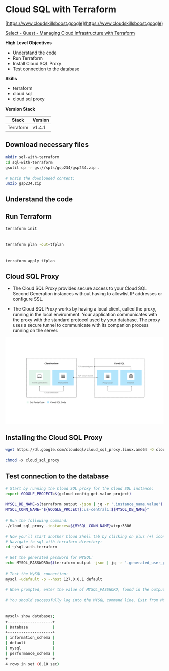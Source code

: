 # Cloud SQL with Terraform


[https://www.cloudskillsboost.google](https://www.cloudskillsboost.google)

[Select - Quest -  Managing Cloud Infrastructure with Terraform](https://www.cloudskillsboost.google/paths)


**High Level Objectives**
- Understand the code
- Run Terraform
- Install Cloud SQL Proxy
- Test connection to the database



**Skills**
- terraform
- cloud sql
- cloud sql proxy


**Version Stack**

| Stack     | Version |
|-----------|---------|
| Terraform | v1.4.1  |


## Download necessary files


```bash
mkdir sql-with-terraform
cd sql-with-terraform
gsutil cp -r gs://spls/gsp234/gsp234.zip .

# Unzip the downloaded content:
unzip gsp234.zip
```

## Understand the code



## Run Terraform

```bash
terraform init


terraform plan -out=tfplan


terraform apply tfplan
```

## Cloud SQL Proxy

- The Cloud SQL Proxy provides secure access to your Cloud SQL Second Generation instances 
  without having to allowlist IP addresses or configure SSL.

- The Cloud SQL Proxy works by having a local client, called the proxy, running in the local environment. 
  Your application communicates with the proxy with the standard protocol used by your database. 
  The proxy uses a secure tunnel to communicate with its companion process running on the server.


![img.png](.images/cloud-sql-proxy-workings.png)


## Installing the Cloud SQL Proxy


```bash
wget https://dl.google.com/cloudsql/cloud_sql_proxy.linux.amd64 -O cloud_sql_proxy

chmod +x cloud_sql_proxy


```


## Test connection to the database

```bash
# Start by running the Cloud SQL proxy for the Cloud SQL instance:
export GOOGLE_PROJECT=$(gcloud config get-value project)

MYSQL_DB_NAME=$(terraform output -json | jq -r '.instance_name.value')
MYSQL_CONN_NAME="${GOOGLE_PROJECT}:us-central1:${MYSQL_DB_NAME}"

# Run the following command:
./cloud_sql_proxy -instances=${MYSQL_CONN_NAME}=tcp:3306

# Now you'll start another Cloud Shell tab by clicking on plus (+) icon. You'll use this shell to connect to the Cloud SQL proxy.
# Navigate to sql-with-terraform directory:
cd ~/sql-with-terraform

# Get the generated password for MYSQL:
echo MYSQL_PASSWORD=$(terraform output -json | jq -r '.generated_user_password.value')

# Test the MySQL connection:
mysql -udefault -p --host 127.0.0.1 default

# When prompted, enter the value of MYSQL_PASSWORD, found in the output above, and press Enter.

# You should successfully log into the MYSQL command line. Exit from MYSQL by typing Ctrl + D.


mysql> show databases;
+--------------------+
| Database           |
+--------------------+
| information_schema |
| default            |
| mysql              |
| performance_schema |
+--------------------+
4 rows in set (0.10 sec)
```